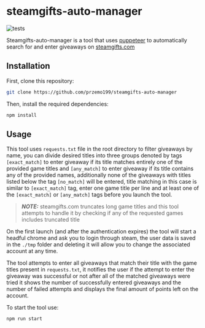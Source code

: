 # steamgifts-auto-manager

![tests](https://github.com/przemo199/steamgifts-auto-manager/actions/workflows/tests.yml/badge.svg)

Steamgifts-auto-manager is a tool that uses [puppeteer](https://www.npmjs.com/package/puppeteer) to automatically search for and enter giveaways on [steamgifts.com](https://www.steamgifts.com/)

## Installation

First, clone this repository:

```bash
git clone https://github.com/przemo199/steamgifts-auto-manager
```

Then, install the required dependencies:

```bash
npm install
```

## Usage

This tool uses ```requests.txt``` file in the root directory to filter giveaways by name, you can divide desired titles into three groups denoted by tags ```[exact_match]``` to enter giveaway if its title matches entirely one of the provided game titles and ```[any_match]``` to enter giveaway if its title contains any of the provided names, additionally none of the giveaways with titles listed below the tag ```[no_match]``` will be entered, title matching in this case is similar to ```[exact_match]``` tag, enter one game title per line and at least one of the ```[exact_match]``` or ```[any_match]``` tags before you launch the tool.

>**_NOTE:_** steamgifts.com truncates long game titles and this tool attempts to handle it by checking if any of the requested games includes truncated title

On the first launch (and after the authentication expires) the tool will start a headful chrome and ask you to login through steam, the user data is saved in the ```./tmp``` folder and deleting it will allow you to change the associated account at any time.

The tool attempts to enter all giveaways that match their title with the game titles present in ```requests.txt```, it notifies the user if the attempt to enter the giveaway was successful or not after all of the matched giveaways were tried it shows the number of successfully entered giveaways and the number of failed attempts and displays the final amount of points left on the account.

To start the tool use:

```bash
npm run start
```

